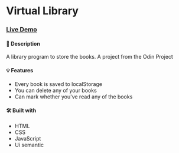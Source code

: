 # Virtual Library

### [Live Demo](https://itsjoseantonio.github.io/library/)

#### 📝 Description

A library program to store the books. A project from the Odin Project

#### 💡 Features

-   Every book is saved to localStorage
-   You can delete any of your books
-   Can mark whether you've read any of the books

#### 🛠️ Built with

-   HTML
-   CSS
-   JavaScript
-   Ui semantic
